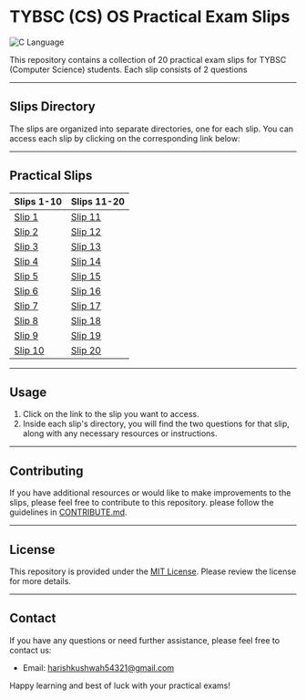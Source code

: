 # TYBSC (CS) OS Practical Exam Slips 

![C Language](https://img.shields.io/badge/Language-c-blue.svg)

This repository contains a collection of 20 practical exam slips for TYBSC (Computer Science) students. Each slip consists of 2 questions

---

## Slips Directory

The slips are organized into separate directories, one for each slip. You can access each slip by clicking on the corresponding link below:

---

## Practical Slips


| Slips 1-10                            | Slips 11-20                           |
|---------------------------------------|---------------------------------------|
| [Slip 1](https://github.com/Harish-Kushwah/CS-Practical-Solutions/tree/main/OS/practicals/slip1)   | [Slip 11](https://github.com/Harish-Kushwah/CS-Practical-Solutions/tree/main/OS/practicals/slip11) |
| [Slip 2](https://github.com/Harish-Kushwah/CS-Practical-Solutions/tree/main/OS/practicals/slip2)   | [Slip 12](https://github.com/Harish-Kushwah/CS-Practical-Solutions/tree/main/OS/practicals/slip12) |
| [Slip 3](https://github.com/Harish-Kushwah/CS-Practical-Solutions/tree/main/OS/practicals/slip3)   | [Slip 13](https://github.com/Harish-Kushwah/CS-Practical-Solutions/tree/main/OS/practicals/slip13) |
| [Slip 4](https://github.com/Harish-Kushwah/CS-Practical-Solutions/tree/main/OS/practicals/slip4)   | [Slip 14](https://github.com/Harish-Kushwah/CS-Practical-Solutions/tree/main/OS/practicals/slip14) |
| [Slip 5](https://github.com/Harish-Kushwah/CS-Practical-Solutions/tree/main/OS/practicals/slip5)   | [Slip 15](https://github.com/Harish-Kushwah/CS-Practical-Solutions/tree/main/OS/practicals/slip15) |
| [Slip 6](https://github.com/Harish-Kushwah/CS-Practical-Solutions/tree/main/OS/practicals/slip6)   | [Slip 16](https://github.com/Harish-Kushwah/CS-Practical-Solutions/tree/main/OS/practicals/slip16) |
| [Slip 7](https://github.com/Harish-Kushwah/CS-Practical-Solutions/tree/main/OS/practicals/slip7)   | [Slip 17](https://github.com/Harish-Kushwah/CS-Practical-Solutions/tree/main/OS/practicals/slip17) |
| [Slip 8](https://github.com/Harish-Kushwah/CS-Practical-Solutions/tree/main/OS/practicals/slip8)   | [Slip 18](https://github.com/Harish-Kushwah/CS-Practical-Solutions/tree/main/OS/practicals/slip18) |
| [Slip 9](https://github.com/Harish-Kushwah/CS-Practical-Solutions/tree/main/OS/practicals/slip9)   | [Slip 19](https://github.com/Harish-Kushwah/CS-Practical-Solutions/tree/main/OS/practicals/slip19) |
| [Slip 10](https://github.com/Harish-Kushwah/CS-Practical-Solutions/tree/main/OS/practicals/slip10) | [Slip 20](https://github.com/Harish-Kushwah/CS-Practical-Solutions/tree/main/OS/practicals/slip20)|


---
## Usage

1. Click on the link to the slip you want to access.
2. Inside each slip's directory, you will find the two questions for that slip, along with any necessary resources or instructions.
---
## Contributing

If you have additional resources or would like to make improvements to the slips, please feel free to contribute to this repository.  please follow the guidelines in [CONTRIBUTE.md](https://github.com/Harish-Kushwah/Data-Structures-and-Algorithms-C/blob/slips/contribute.md).

---

## License

This repository is provided under the [MIT License](/LICENSE). Please review the license for more details.

---

## Contact

If you have any questions or need further assistance, please feel free to contact us:
- Email: [harishkushwah54321@gmail.com](mailto:harishkushwah5421@gmail.com)

Happy learning and best of luck with your practical exams!
